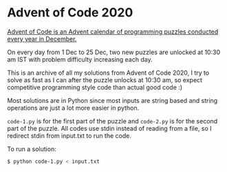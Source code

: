 # Advent of Code 2020

[Advent of Code is an Advent calendar of programming puzzles conducted every year in December.](https://adventofcode.com/)

On every day from 1 Dec to 25 Dec, two new puzzles are unlocked at 10:30 am IST with problem difficulty increasing each day.

This is an archive of all my solutions from Advent of Code 2020, I try to solve as fast as I can after the puzzle unlocks at 10:30 am, so expect competitive programming style code than actual good code :)

Most solutions are in Python since most inputs are string based and string operations are just a lot more easier in python.

`code-1.py` is for the first part of the puzzle and `code-2.py` is for the second part of the puzzle. All codes use stdin instead of reading from a file, so I redirect stdin from input.txt to run the code.

To run a solution:
```bash
$ python code-1.py < input.txt
```